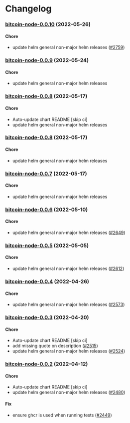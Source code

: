 # Changelog<br>


<a name="bitcoin-node-0.0.10"></a>
### [bitcoin-node-0.0.10](https://github.com/truecharts/apps/compare/bitcoin-node-0.0.9...bitcoin-node-0.0.10) (2022-05-26)

#### Chore

* update helm general non-major helm releases ([#2759](https://github.com/truecharts/apps/issues/2759))



<a name="bitcoin-node-0.0.9"></a>
### [bitcoin-node-0.0.9](https://github.com/truecharts/apps/compare/bitcoin-node-0.0.8...bitcoin-node-0.0.9) (2022-05-24)

#### Chore

* update helm general non-major helm releases



<a name="bitcoin-node-0.0.8"></a>
### [bitcoin-node-0.0.8](https://github.com/truecharts/apps/compare/bitcoin-node-0.0.7...bitcoin-node-0.0.8) (2022-05-17)

#### Chore

* Auto-update chart README [skip ci]
* update helm general non-major helm releases



<a name="bitcoin-node-0.0.8"></a>
### [bitcoin-node-0.0.8](https://github.com/truecharts/apps/compare/bitcoin-node-0.0.7...bitcoin-node-0.0.8) (2022-05-17)

#### Chore

* update helm general non-major helm releases



<a name="bitcoin-node-0.0.7"></a>
### [bitcoin-node-0.0.7](https://github.com/truecharts/apps/compare/bitcoin-node-0.0.6...bitcoin-node-0.0.7) (2022-05-17)

#### Chore

* update helm general non-major helm releases



<a name="bitcoin-node-0.0.6"></a>
### [bitcoin-node-0.0.6](https://github.com/truecharts/apps/compare/bitcoin-node-0.0.5...bitcoin-node-0.0.6) (2022-05-10)

#### Chore

* update helm general non-major helm releases ([#2649](https://github.com/truecharts/apps/issues/2649))



<a name="bitcoin-node-0.0.5"></a>
### [bitcoin-node-0.0.5](https://github.com/truecharts/apps/compare/bitcoin-node-0.0.4...bitcoin-node-0.0.5) (2022-05-05)

#### Chore

* update helm general non-major helm releases ([#2612](https://github.com/truecharts/apps/issues/2612))



<a name="bitcoin-node-0.0.4"></a>
### [bitcoin-node-0.0.4](https://github.com/truecharts/apps/compare/bitcoin-node-0.0.3...bitcoin-node-0.0.4) (2022-04-26)

#### Chore

* update helm general non-major helm releases ([#2573](https://github.com/truecharts/apps/issues/2573))



<a name="bitcoin-node-0.0.3"></a>
### [bitcoin-node-0.0.3](https://github.com/truecharts/apps/compare/bitcoin-node-0.0.2...bitcoin-node-0.0.3) (2022-04-20)

#### Chore

* Auto-update chart README [skip ci]
* add missing quote on description ([#2515](https://github.com/truecharts/apps/issues/2515))
* update helm general non-major helm releases ([#2524](https://github.com/truecharts/apps/issues/2524))



<a name="bitcoin-node-0.0.2"></a>
### [bitcoin-node-0.0.2](https://github.com/truecharts/apps/compare/bitcoin-node-0.0.1...bitcoin-node-0.0.2) (2022-04-12)

#### Chore

* Auto-update chart README [skip ci]
* update helm general non-major helm releases ([#2480](https://github.com/truecharts/apps/issues/2480))

#### Fix

* ensure ghcr is used when running tests ([#2449](https://github.com/truecharts/apps/issues/2449))

